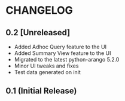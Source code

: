 # CHANGELOG

## 0.2 [Unreleased]

* Added Adhoc Query feature to the UI
* Added Summary View feature to the UI
* Migrated to the latest python-arango 5.2.0
* Minor UI tweaks and fixes
* Test data generated on init

## 0.1 (Initial Release)

